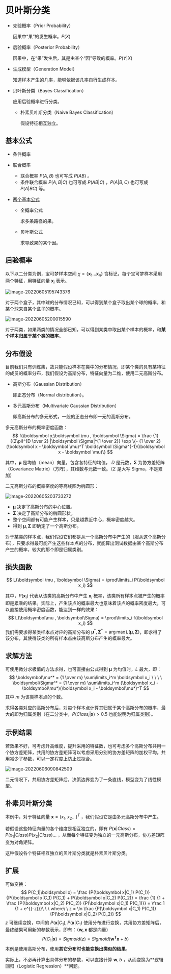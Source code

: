 # 贝叶斯分类

- 先验概率（Prior Probability）

	因果中“果”的发生概率。$P(X)$

- 后验概率（Posterior Probability）

	因果中，在“果”发生后，其是由某个“因”导致的概率。$P(Y|X)$

- 生成模型（Generation Model）

	知道样本产生的几率，能够依据该几率自行生成样本。
	
- 贝叶斯分类（Bayes Classification）

  应用后验概率进行分类。

  - 朴素贝叶斯分类（Naive Bayes Classification）

  	假设特征相互独立。

## 基本公式

- 条件概率

- 联合概率

	- 联合概率 $P(A,B)$ 也可写成 $P(AB)$ 。
	- 条件联合概率 $P(A,B|C)$ 也可写成 $P(AB|C)$ ，$P(A|B,C)$ 也可写成 $P(A|BC)$ 等。

- [两个基本公式](https://www.bilibili.com/video/BV1a4411B7B4/?spm_id_from=333.337.search-card.all.click&vd_source=cafe7452ab275bd6570fc6a28a44ee23)

	- 全概率公式

		求多条路径的果。

	- 贝叶斯公式

		求导致果的某个因。

## 后验概率

以下以二分类为例，宝可梦样本空间 $\chi = \{\boldsymbol x_1 \dots \boldsymbol x_n\}$ 含标记，每个宝可梦样本采用两个特征，用特征向量 $\boldsymbol x_i$ 表示。

![image-20220605195743376](images/贝叶斯分类/image-20220605195743376.png)

对于两个盒子，其中球的分布情况已知，可以得到某个盒子取出某个球的概率，和某个球来自某个盒子的概率。

![image-20220605200015590](images/贝叶斯分类/image-20220605200015590.png)

对于两类，如果两类的情况全部已知，可以得到某类中取出某个样本的概率，和**某个样本归属于某个类的概率**。

## 分布假设

目前我们只有训练集，故只能假设样本在类中的分布情况，即某个类的具有某特征的成员的概率分布，我们假设为高斯分布，特征向量为二维，使用二元高斯分布。

- 高斯分布（Gaussian Distribution）

	即正态分布（Normal distribution）。

- 多元高斯分布（Multivariate Gaussian Distribution）

	即高斯分布的多元形式，一般的正态分布即一元的高斯分布。

多元高斯分布的概率密度函数：
$$
f(\boldsymbol x;\boldsymbol \mu , \boldsymbol \Sigma) = \frac {1} {(2\pi)^{D \over 2} |\boldsymbol \Sigma|^{1 \over 2}} \exp \{- {1 \over 2}(\boldsymbol x - \boldsymbol \mu)^T \boldsymbol \Sigma^{-1}(\boldsymbol x - \boldsymbol \mu)\}
$$

其中，$\boldsymbol \mu$ 是均值（mean）向量，包含各特征的均值， $D$ 是元数，$\boldsymbol \Sigma$  为协方差矩阵（Covariance Matrix）（方阵），其维数与元数一致。（$\Sigma$ 是大写 Sigma，不是累加）

二元高斯分布的概率密度的等高线图为椭圆形：

![image-20220605203733272](images/贝叶斯分类/image-20220605203733272.png)

- $\boldsymbol \mu$ 决定了高斯分布的中心位置。
- $\boldsymbol \Sigma$ 决定了高斯分布的椭圆形状。
- 整个空间都有可能产生样本，只是越靠近中心，概率密度越大。
- 得到 $\boldsymbol \mu , \boldsymbol \Sigma$ 即确定了一个高斯分布。

对于某类的样本点，我们假设它们都是从一个高斯分布中产生的（服从这个高斯分布），只要求得最可能产生这些样本点的分布，就能算出测试数据由某个高斯分布产生的概率，较大的那个即是归属类别。

## 损失函数

$$
L(\boldsymbol \mu , \boldsymbol \Sigma) = \prod\limits_i P(\boldsymbol x_i)
$$

其中，$P(\boldsymbol x_i)$ 代表从该类的高斯分布中产生 $\boldsymbol x_i$ 概率，该类所有样本点被产生的概率即是累乘的结果。实际上，产生该点的概率最大也意味着该点的概率密度最大，可以直接使用概率密度函数，能达到一样的效果：
$$
L(\boldsymbol\mu , \boldsymbol\Sigma) = \prod\limits_i f(\boldsymbol x_i)
$$
我们需要求得某类样本点对应的高斯分布的 $\boldsymbol\mu^*,\boldsymbol\Sigma^* = \arg \max L(\boldsymbol\mu, \boldsymbol\Sigma)$，即求得了该分布，其使得该类的所有样本点由该高斯分布产生的概率最大。

## 求解方法

可使用微分求极值的方法求得，也可直接由公式得到 $\boldsymbol\mu$ 为均值时，$L$ 最大，即：
$$
\boldsymbol\mu^* = {1 \over m} \sum\limits_i^m \boldsymbol x_i \ \ \ \ \boldsymbol\Sigma^* = {1 \over m} \sum\limits_i^m (\boldsymbol x_i - \boldsymbol\mu*)(\boldsymbol x_i - \boldsymbol\mu*)^T
$$
其中 $m$ 为该类样本点的个数。

求得各类对应的高斯分布后，对每个样本点计算其归属于某个高斯分布的概率，最大的即为归属类别（在二分类中，$P(Class_i|\boldsymbol x) \gt 0.5$ 也能说明为归属类别）。

## 示例结果

若效果不好，可考虑升高维度，提升采用的特征数，也可考虑多个高斯分布共用一个协方差矩阵，共用的协方差矩阵可以考虑采用分别的协方差矩阵的加权平均。共用减少了参数，可以一定程度上防止过拟合。

![image-20220606090842509](images/贝叶斯分类/image-20220606090842509.png)

二元情况下，共用协方差矩阵后，决策边界变为了一条直线，模型变为了线性模型。

## 朴素贝叶斯分类

本例中，对于特征向量 $\boldsymbol x = (x_1, x_2 \dots)^T$ ，我们假设它是由多元高斯分布中产生。

若假设这些特征向量的各个维度是相互独立的，即有 $P(\boldsymbol x|Class) = P(x_1|Class)P(x_2|Class) \dots$ ，从而每个特征变为独立的一元高斯分布，协方差矩阵变为对角矩阵。

这种假设各个特征相互独立的贝叶斯分类就是朴素贝叶斯分类。

## 扩展

可做变换：
$$
P(C_1|\boldsymbol x) = \frac {P(\boldsymbol x|C_1) P(C_1)} {P(\boldsymbol x|C_1) P(C_1) + P(\boldsymbol x|C_2) P(C_2)}
= \frac {1} {1 + \frac {P(\boldsymbol x|C_2) P(C_2)} {P(\boldsymbol x|C_1) P(C_1)}}
= \frac 1 {1 + e^{(-z)}}\ \ \ where\ \ z = \ln \frac {P(\boldsymbol x|C_1) P(C_1)} {P(\boldsymbol x|C_2) P(C_2)}
$$
$z$ 可继续变换，中间的 $P(\boldsymbol x|C_1),P(\boldsymbol x|C_1)$ 使用分布进行变换，共用协方差矩阵后，最终结果可用新的参数表示，即有：（$\boldsymbol {w,x}$ 都是向量）
$$
P(C_1|\boldsymbol x) = Sigmoid(z) = Sigmoid(\boldsymbol{ \boldsymbol w^T \boldsymbol x} + b)
$$
本例是使用高斯分布，使用**其它分布时也能变换出类似的结果**。

实际上，不必再计算出具体分布的参数，可以直接计算 $\boldsymbol w, b$ ，从而变换为**逻辑回归（Logistic Regression）**问题。